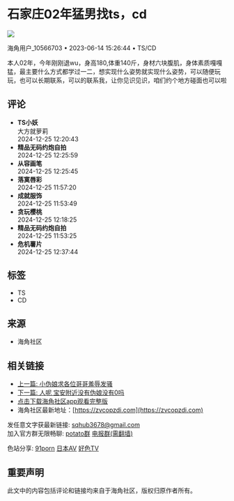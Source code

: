 # 石家庄02年猛男找ts，cd

![](https://mc.yandex.ru/watch/99139820)

海角用户_10566703 • 2023-06-14 15:26:44 • TS/CD

本人02年，今年刚刚退wu，身高180,体重140斤，身材六块腹肌，身体素质嘎嘎猛，最主要什么方式都学过一二，想实现什么姿势就实现什么姿势，可以随便玩玩，也可以长期联系，可以的联系我，让你见识见识，咱们约个地方碰面也可以啦

## 评论

- **TS小妖**  
  大方就萝莉  
  2024-12-25 12:20:43
- **精品无码约炮自拍**  
  2024-12-25 12:25:59
- **从容画笔**  
  2024-12-25 12:25:45
- **落寞唇彩**  
  2024-12-25 11:57:20
- **成就服饰**  
  2024-12-25 11:53:49
- **贪玩樱桃**  
  2024-12-25 12:18:25
- **精品无码约炮自拍**  
  2024-12-25 11:53:25
- **危机薯片**  
  2024-12-25 12:37:44

## 标签
- TS
- CD

## 来源
- 海角社区

## 相关链接
- [上一篇: 小伪娘求各位哥哥羞辱发骚](https://ard/1_9_41_142032/海角社区/真爱/TS/CD/小伪娘求各位哥哥羞辱发骚.html)
- [下一篇: 人呢 宝安附近没有伪娘没有0吗](https://ard/1_9_41_142034/海角社区/真爱/TS/CD/人呢%20宝安附近没有伪娘没有0吗.html)
- [点击下载海角社区app观看完整版](https://b119b.bxhfpbv.com/aff-ZXWd)
- 海角社区最新地址：[https://zvcopzdi.com](https://zvcopzdi.com)

发任意文字获最新链接: sqhub3678@gmail.com  
加入官方群无限畅聊: [potato群](https://dlptm.org/joinchat/cdOyqPU2Ho7W7eYErCECsg) [电报群(需翻墙)](https://t.me/haijiao24)  

色站分享: [91porn](https://91porna.com) [日本AV](https://wantav.com) [好色TV](https://17haose.com)

## 重要声明
此文中的内容包括评论和链接均来自于海角社区，版权归原作者所有。